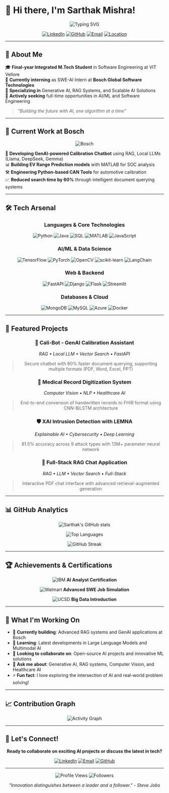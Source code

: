 # 👋 Hi there, I'm Sarthak Mishra!

<div align="center">

![Typing SVG](https://readme-typing-svg.demolab.com?font=Fira+Code&size=28&duration=3000&pause=1000&color=00D9FF&center=true&vCenter=true&width=600&lines=AI+%26+Software+Engineering+Enthusiast;Generative+AI+Developer;Data+Science+Explorer;Full-Stack+Developer)

[![LinkedIn](https://img.shields.io/badge/LinkedIn-0077B5?style=for-the-badge&logo=linkedin&logoColor=white)](https://linkedin.com/in/sarthak-mishra)
[![GitHub](https://img.shields.io/badge/GitHub-100000?style=for-the-badge&logo=github&logoColor=white)](https://github.com/sarthmish)
[![Email](https://img.shields.io/badge/Email-D14836?style=for-the-badge&logo=gmail&logoColor=white)](mailto:sarthakmish01@gmail.com)
[![Location](https://img.shields.io/badge/New_Delhi-India-FF6B6B?style=for-the-badge&logo=googlemaps&logoColor=white)](https://maps.google.com)

</div>

---

## 🚀 About Me

🎓 **Final-year Integrated M.Tech Student** in Software Engineering at VIT Vellore  
🤖 **Currently interning** as SWE-AI Intern at **Bosch Global Software Technologies**  
🔬 **Specializing in** Generative AI, RAG Systems, and Scalable AI Solutions  
🎯 **Actively seeking** full-time opportunities in AI/ML and Software Engineering  

> *"Building the future with AI, one algorithm at a time"*

---

## 💼 Current Work at Bosch

<div align="center">

![Bosch](https://img.shields.io/badge/Bosch-FF0000?style=for-the-badge&logo=bosch&logoColor=white)

</div>

🤖 **Developing GenAI-powered Calibration Chatbot** using RAG, Local LLMs (Llama, DeepSeek, Gemma)  
📊 **Building EV Range Prediction models** with MATLAB for SOC analysis  
🛠️ **Engineering Python-based CAN Tools** for automotive calibration  
📈 **Reduced search time by 60%** through intelligent document querying systems  

---

## 🛠️ Tech Arsenal

<div align="center">

### Languages & Core Technologies
![Python](https://img.shields.io/badge/Python-3776AB?style=for-the-badge&logo=python&logoColor=white)
![Java](https://img.shields.io/badge/Java-ED8B00?style=for-the-badge&logo=openjdk&logoColor=white)
![SQL](https://img.shields.io/badge/SQL-336791?style=for-the-badge&logo=postgresql&logoColor=white)
![MATLAB](https://img.shields.io/badge/MATLAB-0076A8?style=for-the-badge&logo=mathworks&logoColor=white)
![JavaScript](https://img.shields.io/badge/JavaScript-F7DF1E?style=for-the-badge&logo=javascript&logoColor=black)

### AI/ML & Data Science
![TensorFlow](https://img.shields.io/badge/TensorFlow-FF6F00?style=for-the-badge&logo=tensorflow&logoColor=white)
![PyTorch](https://img.shields.io/badge/PyTorch-EE4C2C?style=for-the-badge&logo=pytorch&logoColor=white)
![OpenCV](https://img.shields.io/badge/OpenCV-27338e?style=for-the-badge&logo=OpenCV&logoColor=white)
![scikit-learn](https://img.shields.io/badge/scikit--learn-F7931E?style=for-the-badge&logo=scikit-learn&logoColor=white)
![LangChain](https://img.shields.io/badge/LangChain-1C3C3C?style=for-the-badge&logo=langchain&logoColor=white)

### Web & Backend
![FastAPI](https://img.shields.io/badge/FastAPI-005571?style=for-the-badge&logo=fastapi)
![Django](https://img.shields.io/badge/Django-092E20?style=for-the-badge&logo=django&logoColor=white)
![Flask](https://img.shields.io/badge/Flask-000000?style=for-the-badge&logo=flask&logoColor=white)
![Streamlit](https://img.shields.io/badge/Streamlit-FF4B4B?style=for-the-badge&logo=streamlit&logoColor=white)

### Databases & Cloud
![MongoDB](https://img.shields.io/badge/MongoDB-4EA94B?style=for-the-badge&logo=mongodb&logoColor=white)
![MySQL](https://img.shields.io/badge/MySQL-005C84?style=for-the-badge&logo=mysql&logoColor=white)
![Azure](https://img.shields.io/badge/Azure-0089D0?style=for-the-badge&logo=microsoft-azure&logoColor=white)
![Docker](https://img.shields.io/badge/Docker-2496ED?style=for-the-badge&logo=docker&logoColor=white)

</div>

---

## 🎯 Featured Projects

<div align="center">

### 🤖 Cali-Bot - GenAI Calibration Assistant
*RAG • Local LLM • Vector Search • FastAPI*
> Secure chatbot with 60% faster document querying, supporting multiple formats (PDF, Word, Excel, PPT)

### 🏥 Medical Record Digitization System  
*Computer Vision • NLP • Healthcare AI*
> End-to-end conversion of handwritten records to FHIR format using CNN-BiLSTM architecture

### 🛡️ XAI Intrusion Detection with LEMNA
*Explainable AI • Cybersecurity • Deep Learning*
> 81.5% accuracy across 9 attack types with 13M+ parameter neural network

### 💬 Full-Stack RAG Chat Application
*RAG • LLM • Vector Search • Full-Stack*
> Interactive PDF chat interface with advanced retrieval-augmented generation

</div>

---

## 📊 GitHub Analytics

<div align="center">

![Sarthak's GitHub stats](https://github-readme-stats.vercel.app/api?username=sarthmish&show_icons=true&theme=tokyonight&hide_border=true&bg_color=0D1117)

![Top Languages](https://github-readme-stats.vercel.app/api/top-langs/?username=sarthmish&layout=compact&theme=tokyonight&hide_border=true&bg_color=0D1117)

![GitHub Streak](https://github-readme-streak-stats.herokuapp.com/?user=sarthmish&theme=tokyonight&hide_border=true&background=0D1117)

</div>

---

## 🏆 Achievements & Certifications

<div align="center">

![IBM](https://img.shields.io/badge/IBM-052FAD?style=for-the-badge&logo=ibm&logoColor=white) **AI Analyst Certification**

![Walmart](https://img.shields.io/badge/Walmart-0071CE?style=for-the-badge&logo=walmart&logoColor=white) **Advanced SWE Job Simulation**

![UCSD](https://img.shields.io/badge/UC_San_Diego-005587?style=for-the-badge&logo=university&logoColor=white) **Big Data Introduction**

</div>

---

## 🌟 What I'm Working On

- 🔭 **Currently building**: Advanced RAG systems and GenAI applications at Bosch
- 🌱 **Learning**: Latest developments in Large Language Models and Multimodal AI
- 👯 **Looking to collaborate on**: Open-source AI projects and innovative ML solutions
- 💬 **Ask me about**: Generative AI, RAG systems, Computer Vision, and Healthcare AI
- ⚡ **Fun fact**: I love exploring the intersection of AI and real-world problem solving!

---

## 📈 Contribution Graph

<div align="center">

![Activity Graph](https://github-readme-activity-graph.vercel.app/graph?username=sarthmish&bg_color=0D1117&color=00D9FF&line=00D9FF&point=FFFFFF&area=true&hide_border=true)

</div>

---

## 🤝 Let's Connect!

<div align="center">

**Ready to collaborate on exciting AI projects or discuss the latest in tech?**

[![LinkedIn](https://img.shields.io/badge/LinkedIn-Connect-0077B5?style=for-the-badge&logo=linkedin)](https://linkedin.com/in/sarthak-mishra)
[![Email](https://img.shields.io/badge/Email-Let's_Chat-D14836?style=for-the-badge&logo=gmail)](mailto:sarthakmish01@gmail.com)
[![GitHub](https://img.shields.io/badge/GitHub-Follow-100000?style=for-the-badge&logo=github)](https://github.com/sarthmish)

---

![Profile Views](https://komarev.com/ghpvc/?username=sarthmish&color=blueviolet&style=for-the-badge)
![Followers](https://img.shields.io/github/followers/sarthmish?style=for-the-badge&color=blue)

*"Innovation distinguishes between a leader and a follower." - Steve Jobs*

</div>
<!---
sarthmish/sarthmish is a ✨ special ✨ repository because its `README.md` (this file) appears on your GitHub profile.
You can click the Preview link to take a look at your changes.
--->
